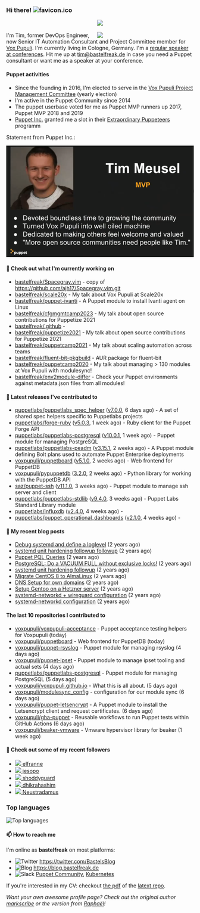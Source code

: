 ### Hi there! ![favicon.ico](https://raw.githubusercontent.com/bastelfreak/bastelfreak/master/favicon.ico)

<p align="center">
  <a href="https://github.com/ryo-ma/github-profile-trophy"><img src="https://github-profile-trophy.vercel.app/?username=bastelfreak&theme=darkhub&margin-w=15&margin-h=15&no-frame=true&column=5"/></a>
</p>

<img align="right" src="https://avatars.githubusercontent.com/bastelfreak" width="260">

I'm Tim, former DevOps Engineer, now Senior IT Automation Consultant and Project
Committee member for [Vox Pupuli](https://voxpupuli.org).
I'm currently living in Cologne, Germany. I'm a
[regular speaker at conferences](https://github.com/bastelfreak/talks#collection-of-talks-proposals-and-related-stuff).
Hit me up at [tim@bastelfreak.de](mailto:tim@bastelfeak.de) in case you need a
Puppet consultant or want me as a speaker at your conference.

#### Puppet activities

* Since the founding in 2016, I'm elected to serve in the [Vox Pupuli Project Management Committee](https://voxpupuli.org/blog/2016/10/12/pmc-election-results/) (yearly election)
* I'm active in the Puppet Community since 2014
* The puppet userbase voted for me as Puppet MVP runners up 2017, Puppet MVP 2018 and 2019
* [Puppet Inc.](https://puppet.com) granted me a slot in their [Extraordinary Puppeteers](https://puppet-champions.github.io/profiles.html) programm

Statement from Puppet Inc.:

![mvp statement](https://raw.githubusercontent.com/bastelfreak/bastelfreak/master/MVP.png)

#### 🌱 Check out what I'm currently working on


- [bastelfreak/Spacegray.vim](https://github.com/bastelfreak/Spacegray.vim) - copy of https://github.com/ajh17/Spacegray.vim.git
- [bastelfreak/scale20x](https://github.com/bastelfreak/scale20x) - My talk about Vox Pupuli at Scale20x
- [bastelfreak/puppet-ivanti](https://github.com/bastelfreak/puppet-ivanti) - A Puppet module to install Ivanti agent on Linux
- [bastelfreak/cfgmgmtcamp2023](https://github.com/bastelfreak/cfgmgmtcamp2023) - My talk about open source contributions for Puppetize 2021
- [bastelfreak/.github](https://github.com/bastelfreak/.github) - 
- [bastelfreak/puppetize2021](https://github.com/bastelfreak/puppetize2021) - My talk about open source contributions for Puppetize 2021
- [bastelfreak/puppetcamp2021](https://github.com/bastelfreak/puppetcamp2021) - My talk about scaling automation across teams
- [bastelfreak/fluent-bit-pkgbuild](https://github.com/bastelfreak/fluent-bit-pkgbuild) - AUR package for fluent-bit
- [bastelfreak/puppetcamp2020](https://github.com/bastelfreak/puppetcamp2020) - My talk about managing &gt; 130 modules at Vox Pupuli with modulesync!
- [bastelfreak/env2module-differ](https://github.com/bastelfreak/env2module-differ) - Check your Puppet environments against metadata.json files from all modules!

#### 🔭 Latest releases I've contributed to


- [puppetlabs/puppetlabs_spec_helper](https://github.com/puppetlabs/puppetlabs_spec_helper) ([v7.0.0](https://github.com/puppetlabs/puppetlabs_spec_helper/releases/tag/v7.0.0), 6 days ago) - A set of shared spec helpers specific to Puppetlabs projects
- [puppetlabs/forge-ruby](https://github.com/puppetlabs/forge-ruby) ([v5.0.3](https://github.com/puppetlabs/forge-ruby/releases/tag/v5.0.3), 1 week ago) - Ruby client for the Puppet Forge API
- [puppetlabs/puppetlabs-postgresql](https://github.com/puppetlabs/puppetlabs-postgresql) ([v10.0.1](https://github.com/puppetlabs/puppetlabs-postgresql/releases/tag/v10.0.1), 1 week ago) - Puppet module for managing PostgreSQL
- [puppetlabs/puppetlabs-peadm](https://github.com/puppetlabs/puppetlabs-peadm) ([v3.15.1](https://github.com/puppetlabs/puppetlabs-peadm/releases/tag/v3.15.1), 2 weeks ago) - A Puppet module defining Bolt plans used to automate Puppet Enterprise deployments
- [voxpupuli/puppetboard](https://github.com/voxpupuli/puppetboard) ([v5.1.0](https://github.com/voxpupuli/puppetboard/releases/tag/v5.1.0), 2 weeks ago) - Web frontend for PuppetDB
- [voxpupuli/pypuppetdb](https://github.com/voxpupuli/pypuppetdb) ([3.2.0](https://github.com/voxpupuli/pypuppetdb/releases/tag/3.2.0), 2 weeks ago) - Python library for working with the PuppetDB API
- [saz/puppet-ssh](https://github.com/saz/puppet-ssh) ([v11.1.0](https://github.com/saz/puppet-ssh/releases/tag/v11.1.0), 3 weeks ago) - Puppet module to manage ssh server and client
- [puppetlabs/puppetlabs-stdlib](https://github.com/puppetlabs/puppetlabs-stdlib) ([v9.4.0](https://github.com/puppetlabs/puppetlabs-stdlib/releases/tag/v9.4.0), 3 weeks ago) - Puppet Labs Standard Library module
- [puppetlabs/influxdb](https://github.com/puppetlabs/influxdb) ([v2.4.0](https://github.com/puppetlabs/influxdb/releases/tag/v2.4.0), 4 weeks ago) - 
- [puppetlabs/puppet_operational_dashboards](https://github.com/puppetlabs/puppet_operational_dashboards) ([v2.1.0](https://github.com/puppetlabs/puppet_operational_dashboards/releases/tag/v2.1.0), 4 weeks ago) - 

#### 📜 My recent blog posts


- [Debug systemd and define a loglevel](https://blog.bastelfreak.de/2022/02/debug-systemd-and-define-a-loglevel/) (2 years ago)
- [systemd unit hardening followup followup](https://blog.bastelfreak.de/2022/01/systemd-unit-hardening-followup-followup/) (2 years ago)
- [Puppet PQL Queries](https://blog.bastelfreak.de/2022/01/puppet-pql-queries/) (2 years ago)
- [PostgreSQL: Do a VACUUM FULL without exclusive locks!](https://blog.bastelfreak.de/2022/01/postgresql-do-a-vacuum-full-without-exclusive-locks/) (2 years ago)
- [systemd unit hardening followup](https://blog.bastelfreak.de/2022/01/systemd-unit-hardening-followup/) (2 years ago)
- [Migrate CentOS 8 to AlmaLinux](https://blog.bastelfreak.de/2022/01/migrate-centos-8-to-almalinux/) (2 years ago)
- [DNS Setup for own domains](https://blog.bastelfreak.de/2022/01/dns-setup-for-own-domains/) (2 years ago)
- [Setup Gentoo on a Hetzner server](https://blog.bastelfreak.de/2022/01/setup-gentoo-on-a-hetzner-server/) (2 years ago)
- [systemd-networkd &#43; wireguard configuration](https://blog.bastelfreak.de/2022/01/systemd-networkd-wireguard-configuration/) (2 years ago)
- [systemd-networkd configuration](https://blog.bastelfreak.de/2022/01/systemd-networkd-configuration/) (2 years ago)

#### The last 10 repositories I contributed to


- [voxpupuli/voxpupuli-acceptance](https://github.com/voxpupuli/voxpupuli-acceptance) - Puppet acceptance testing helpers for Voxpupuli (today)
- [voxpupuli/puppetboard](https://github.com/voxpupuli/puppetboard) - Web frontend for PuppetDB (today)
- [voxpupuli/puppet-rsyslog](https://github.com/voxpupuli/puppet-rsyslog) - Puppet module for managing rsyslog (4 days ago)
- [voxpupuli/puppet-ipset](https://github.com/voxpupuli/puppet-ipset) - Puppet module to manage ipset tooling and actual sets (4 days ago)
- [puppetlabs/puppetlabs-postgresql](https://github.com/puppetlabs/puppetlabs-postgresql) - Puppet module for managing PostgreSQL (5 days ago)
- [voxpupuli/voxpupuli.github.io](https://github.com/voxpupuli/voxpupuli.github.io) - What this is all about. (5 days ago)
- [voxpupuli/modulesync_config](https://github.com/voxpupuli/modulesync_config) - configuration for our module sync (6 days ago)
- [voxpupuli/puppet-letsencrypt](https://github.com/voxpupuli/puppet-letsencrypt) - A Puppet module to install the Letsencrypt client and request certificates. (6 days ago)
- [voxpupuli/gha-puppet](https://github.com/voxpupuli/gha-puppet) - Reusable workflows to run Puppet tests within GitHub Actions (6 days ago)
- [voxpupuli/beaker-vmware](https://github.com/voxpupuli/beaker-vmware) - Vmware hypervisor library for beaker (1 week ago)

#### 👥 Check out some of my recent followers


- [<img src="https://avatars.githubusercontent.com/u/861038?v=4" height="20"/> elfranne](https://github.com/elfranne)
- [<img src="https://avatars.githubusercontent.com/u/11245819?u=a9f747e75437564ebd0cba9931aabc72120fdb7a&amp;v=4" height="20"/> jesopo](https://github.com/jesopo)
- [<img src="https://avatars.githubusercontent.com/u/42909235?u=52b20bf98c0006051426344acd366fe0e04c81e4&amp;v=4" height="20"/> shoddyguard](https://github.com/shoddyguard)
- [<img src="https://avatars.githubusercontent.com/u/43034730?v=4" height="20"/> dhikrahashim](https://github.com/dhikrahashim)
- [<img src="https://avatars.githubusercontent.com/u/104737?u=24b53dd7f97ac2811160705ccb58495692e6eb6c&amp;v=4" height="20"/> Neustradamus](https://github.com/Neustradamus)

### Top languages

![Top languages](https://github-readme-stats.vercel.app/api/top-langs/?username=bastelfreak&hide_title=true)

#### 📫 How to reach me

I'm online as **bastelfreak** on most platforms:

- <img src="https://raw.githubusercontent.com/FortAwesome/Font-Awesome/master/svgs/brands/twitter.svg" width="20" alt="Twitter" /> https://twitter.com/BastelsBlog
- <img src="https://raw.githubusercontent.com/FortAwesome/Font-Awesome/master/svgs/brands/wordpress.svg" width="20" alt="Blog" /> https://blog.bastelfreak.de
- <img src="https://raw.githubusercontent.com/FortAwesome/Font-Awesome/master/svgs/brands/slack.svg" width="20" alt="Slack" /> [Puppet Community](https://slack.puppet.com/), [Kubernetes](https://slack.k8s.io/)

If you're interested in my CV: checkout [the pdf](https://github.com/bastelfreak/cv/raw/master/content-en.pdf) of the [latext repo](https://github.com/bastelfreak/cv#readme).

*Want your own awesome profile page? Check out the original author [markscribe](https://github.com/muesli/markscribe) or the version from [Raphaël](https://github.com/raphink/raphink#hi-there-)!*
